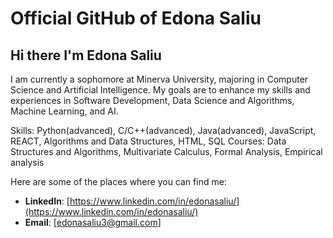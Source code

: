 # Official GitHub of Edona Saliu

 ## Hi there I'm Edona Saliu

I am currently a sophomore at Minerva University, majoring in Computer Science and Artificial Intelligence. My goals are to enhance my skills and experiences in Software Development, Data Science and Algorithms, Machine Learning, and AI. 

Skills: Python(advanced), C/C++(advanced), Java(advanced), JavaScript, REACT, Algorithms and Data Structures, HTML, SQL
Courses: Data Structures and Algorithms, Multivariate Calculus, Formal Analysis, Empirical analysis

Here are some of the places where you can find me:

- **LinkedIn**: [https://www.linkedin.com/in/edonasaliu/](https://www.linkedin.com/in/edonasaliu/)
- **Email**: [edonasaliu3@gmail.com]
